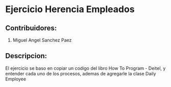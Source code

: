 # Ejercicio Herencia Empleados

## Contribuidores:
1. Miguel Angel Sanchez Paez

## Descripcion:

El ejercicio se baso en copiar un codigo del libro How To Program - Deitel, y entender cada uno de los procesos, ademas de agregarle la clase Daily Employee
